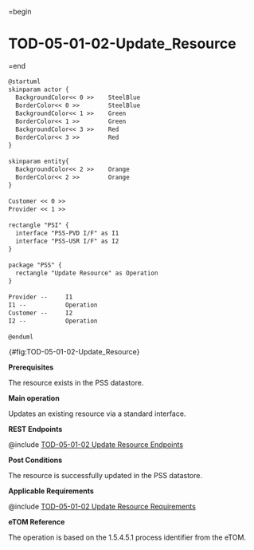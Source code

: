 =begin

# TOD-05-01-02-Update_Resource

=end

```plantuml
@startuml
skinparam actor {
  BackgroundColor<< 0 >> 	SteelBlue
  BorderColor<< 0 >> 		SteelBlue
  BackgroundColor<< 1 >> 	Green
  BorderColor<< 1 >> 		Green
  BackgroundColor<< 3 >> 	Red
  BorderColor<< 3 >> 		Red
}

skinparam entity{
  BackgroundColor<< 2 >> 	Orange
  BorderColor<< 2 >> 		Orange
}

Customer << 0 >>
Provider << 1 >>

rectangle "PSI" {
  interface "PSS-PVD I/F" as I1
  interface "PSS-USR I/F" as I2
}

package "PSS" {
  rectangle "Update Resource" as Operation
}

Provider --	    I1
I1 --           Operation
Customer --     I2
I2 --           Operation

@enduml

```

![**TOD-05-01-02**: Update Resource](../../common/pixel.png){#fig:TOD-05-01-02-Update_Resource}

**Prerequisites**

The resource exists in the PSS datastore.

**Main operation**

Updates an existing resource via a standard interface.

**REST Endpoints**

@include [TOD-05-01-02 Update Resource Endpoints](endpoints/TOD-05-01-02-Update_Resource-endpoints.md)

**Post Conditions**

The resource is successfully updated in the PSS datastore.

**Applicable Requirements**

@include [TOD-05-01-02 Update Resource Requirements](requirements/TOD-05-01-02-Update_Resource-requirements.md)

**eTOM Reference**

The operation is based on the 1.5.4.5.1 process identifier from the eTOM.
